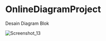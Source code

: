 # OnlineDiagramProject
Desain Diagram Blok


![Screenshot_13](https://user-images.githubusercontent.com/49284230/135273294-ee26ea85-9bfc-423a-9f35-fbad73d7b7a4.png)
